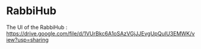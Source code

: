 # RabbiHub
The UI of the RabbiHub : https://drive.google.com/file/d/1VUrBkc6A1oSAzVGjJJEvgUpQuIU3EMWK/view?usp=sharing
